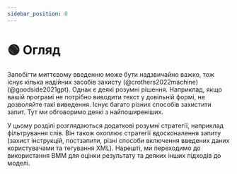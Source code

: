 ```yaml
---
sidebar_position: 0
---
```


# 🟢 Огляд

Запобігти миттєвому введенню може бути надзвичайно важко, тож існує кілька надійних засобів захисту (@crothers2022machine) (@goodside2021gpt). Однак є деякі розумні рішення. Наприклад, якщо вашій програмі не потрібно виводити текст у довільній формі, не дозволяйте такі виведення. Існує багато різних способів захистити запит. Тут ми обговоримо деякі з найпоширеніших.

У цьому розділі розглядаються додаткові розумні стратегії, наприклад фільтрування слів. Він також охоплює стратегії вдосконалення запиту (захист інструкцій, постзапити, різні способи включення введених даних користувачами та тегування XML). Нарешті, ми переходимо до використання ВММ для оцінки результату та деяких інших підходів до моделі. 
